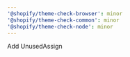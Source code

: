 ```yaml
---
'@shopify/theme-check-browser': minor
'@shopify/theme-check-common': minor
'@shopify/theme-check-node': minor
---
```


Add UnusedAssign
